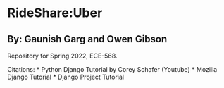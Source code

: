 # RideShare:Uber

## By: Gaunish Garg and Owen Gibson
Repository for Spring 2022, ECE-568.

Citations: 
    * Python Django Tutorial by Corey Schafer (Youtube)
    * Mozilla Django Tutorial
    * Django Project Tutorial
